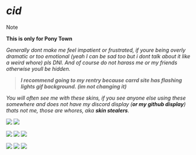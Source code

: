 # *cid*
> [!note]
> **This is only for Pony Town**

*Generally dont make me feel impatient or frustrated, if youre being overly dramatic or too emotional (yeah I can be sad too but i dont talk about it like a weird whore) pls DNI. And of course do not harass me or my friends otherwise youll be hidden.*

> ***I recommend going to my rentry because carrd site has flashing lights gif background. (im not changing it)***

*You will often see me with these skins, if you see anyone else using these somewhere and does not have my discord display (***or my github display***) thats not me, those are whores, aka ***skin stealers***.*

![](https://media.discordapp.net/attachments/983718046466187304/1194225714707316857/pony-town-meworppr-sit-zzz-blinking-padded-toy100-6x.gif?ex=65af945e&is=659d1f5e&hm=fb2e8641661b8af8a5a1c2ac54a5eb99ce5493f8a9c711b2fcd854345e7bad94&=&width=238&height=265) ![](https://media.discordapp.net/attachments/983718046466187304/1194185973085511681/pony-town-Pure_Chaos-fly-blinking-padded-ponyplush-6x.gif?ex=65af6f5a&is=659cfa5a&hm=e39ecd36ac7ca70787348d642a9b31f8326a1fe28f65ce14473d420ffe9e58d9&=&width=220&height=301)

![](https://media.discordapp.net/attachments/983718046466187304/1194185058383314944/pony-town-DOGGY_-lie-blinking-padded-ponyplush-6x.gif?ex=65af6e80&is=659cf980&hm=dff9a5003ad514b0037dafc85d3b01f260068b4d1d209e80f07b2b71042b7a01&=&width=229&height=288) ![](https://media.discordapp.net/attachments/983718046466187304/1194185059217977416/pony-town--lie-blinking-padded-ponyplush-6x.gif?ex=65af6e81&is=659cf981&hm=38e4a995e11ff04cb25fa6b7d196eda475dd29bb66cf232892053551d7aa8b44&=&width=229&height=279) ![](https://media.discordapp.net/attachments/983718046466187304/1194185059566112809/pony-town-Axxad___studying_afk-boop-lie-blinking-padded-6x.gif?ex=65af6e81&is=659cf981&hm=e21d79fd273791d6116d82f461268e6e6ff68343e0a21ba68b6f581708ea3aa7&=&width=234&height=229)

![](https://media.discordapp.net/attachments/983718046466187304/1194187277606326272/pony-town-why_r_u_gae_-stand-blinking-padded-ponyplush-6x.gif?ex=65af7091&is=659cfb91&hm=561c0b28f9ee0df6a5b4c5fd2336238224a39f9d9187e81e24153d54337f0eb9&=&width=207&height=301) ![](https://media.discordapp.net/attachments/983718046466187304/1194187277023334511/pony-town-my_momma_missing__-sit-blinking-padded-toy163-6x.gif?ex=65af7091&is=659cfb91&hm=49d8dbedc612ab17b16be13da0d92f7c8df8bc08bfb93358f4e534bb365aeb97&=&width=243&height=265) ![](https://media.discordapp.net/attachments/983718046466187304/1194187703508545536/pony-town-sanguineCordial-stand-blinking-padded-6x.gif?ex=65af70f7&is=659cfbf7&hm=dc166634fff6e9c2f4a6e250db5ca1b8b771181e32739ccdbdd3fda28597e218&=&width=220&height=265)
